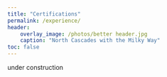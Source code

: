 ```yaml
---
title: "Certifications"
permalink: /experience/
header:
    overlay_image: /photos/better header.jpg
    caption: "North Cascades with the Milky Way"
toc: false
---
```



under construction